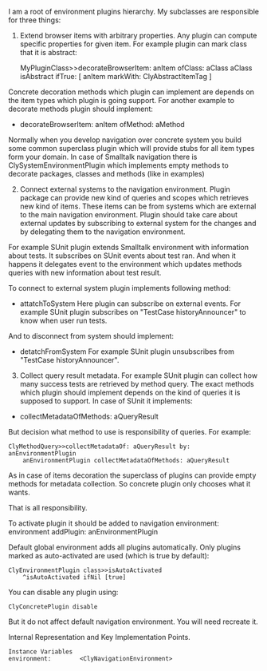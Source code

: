 I am a root of environment plugins hierarchy.
My subclasses are responsible for three things:

1) Extend browser items with arbitrary properties. Any plugin can compute specific properties for given item. 
For example plugin can mark class that it is abstract:
	
	MyPluginClass>>decorateBrowserItem: anItem ofClass: aClass
		aClass isAbstract ifTrue: [ anItem markWith: ClyAbstractItemTag  ]
		
Concrete decoration methods which plugin can implement are depends on the item types which plugin is going support. For another example to decorate methods plugin should implement: 

- decorateBrowserItem: anItem ofMethod: aMethod

Normally when you develop navigation over concrete system you build some common superclass plugin which will provide stubs for all item types form your domain. 
In case of Smalltalk navigation there is ClySystemEnvironmentPlugin which implements empty methods to decorate packages, classes and methods (like in examples)

2) Connect external systems to the navigation environment. 
Plugin package can provide new kind of queries and scopes which retrieves new kind of items. These items can be from systems which are external to the main navigation environment. 
Plugin should take care about external updates by subscribing to external system for the changes and by delegating them to the navigation environment.

For example SUnit plugin extends Smalltalk environment with information about tests. It subscribes on SUnit events about test ran. And when it happens it delegates event to the environment which updates methods queries with new information about test result.

To connect to external system plugin implements following method:
- attatchToSystem 
Here plugin can subscribe on external events. For example SUnit plugin subscribes on "TestCase historyAnnouncer" to know when user run tests.

And to disconnect from system should implement:
- detatchFromSystem
For example SUnit plugin unsubscribes from "TestCase historyAnnouncer".

3) Collect query result metadata. 
For example SUnit plugin can collect how many success tests are retrieved by method query.
The exact methods which plugin should implement depends on the kind of queries it is supposed to support. In case of SUnit it implements:
- collectMetadataOfMethods: aQueryResult

But decision what method to use is responsibility of queries. For example: 

	ClyMethodQuery>>collectMetadataOf: aQueryResult by: anEnvironmentPlugin
		anEnvironmentPlugin collectMetadataOfMethods: aQueryResult

As in case of items decoration the superclass of plugins can provide empty methods for metadata collection. So concrete plugin only chooses what it wants.

That is all responsibility.
 
To activate plugin it should be added to navigation environment: 
	environment addPlugin: anEnvironmentPlugin 

Default global environment adds all plugins automatically. Only plugins marked as auto-activated are used (which is true by default):
	
	ClyEnvironmentPlugin class>>isAutoActivated
		^isAutoActivated ifNil [true]

You can disable any plugin using: 
	
	ClyConcretePlugin disable

But it do not affect default navigation environment. You will need recreate it.

 
Internal Representation and Key Implementation Points.

    Instance Variables
	environment:		<ClyNavigationEnvironment>